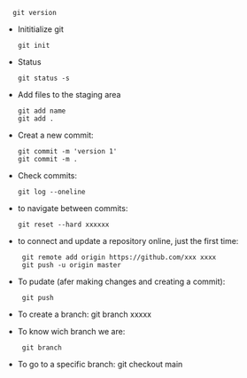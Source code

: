       git version
      
- Inititialize git

      git init
      
- Status

      git status -s
      
      
- Add files to the staging area

      git add name
      git add .
      
 - Creat a new commit:
      
       git commit -m 'version 1'
       git commit -m .
       
 - Check commits:

       git log --oneline
       
 - to navigate between commits:
 
       git reset --hard xxxxxx
       
- to connect and update a repository online, just the first time:

       git remote add origin https://github.com/xxx xxxx
       git push -u origin master
       
- To pudate (afer making changes and creating a commit):

       git push

- To create a branch:
       git branch xxxxx

- To know wich branch we are:

       git branch

- To go to a specific branch:
       git checkout main

